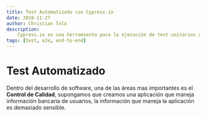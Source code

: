 ```yaml
---
title: Test Automatizado con Cypress.io
date: 2018-11-27
author: Christian Tola
description:
    Cypress.io es una herramienta para la ejecución de test unitarios y de extremo a extremo
tags: [test, e2e, end-to-end]
---
```


# Test Automatizado

<Info />

Dentro del desarrollo de software, una de las áreas mas importantes es el **Control de Calidad**, supongamos que creamos una aplicación que maneja información bancaria de usuarios, la información que maneja la aplicación es demasiado sensible.
